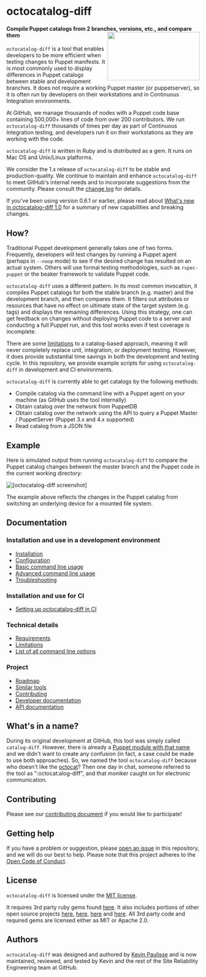 # octocatalog-diff

#### Compile Puppet catalogs from 2 branches, versions, etc., and compare them <img src="/doc/images/octocatolog-diff-logo.png" align="right" height=126 width=240>

`octocatalog-diff` is a tool that enables developers to be more efficient when testing changes to Puppet manifests. It is most commonly used to display differences in Puppet catalogs between stable and development branches. It does not require a working Puppet master (or puppetserver), so it is often run by developers on their workstations and in Continuous Integration environments.

At GitHub, we manage thousands of nodes with a Puppet code base containing 500,000+ lines of code from over 200 contributors. We run `octocatalog-diff` thousands of times per day as part of Continuous Integration testing, and developers run it on their workstations as they are working with the code.

`octocatalog-diff` is written in Ruby and is distributed as a gem. It runs on Mac OS and Unix/Linux platforms.

We consider the 1.x release of `octocatalog-diff` to be stable and production-quality. We continue to maintain and enhance `octocatalog-diff` to meet GitHub's internal needs and to incorporate suggestions from the community. Please consult the [change log](/doc/CHANGELOG.md) for details.

If you've been using version 0.6.1 or earlier, please read about [What's new in octocatalog-diff 1.0](/doc/versions/v1.md) for a summary of new capabilities and breaking changes.

## How?

Traditional Puppet development generally takes one of two forms. Frequently, developers will test changes by running a Puppet agent (perhaps in `--noop` mode) to see if the desired change has resulted on an actual system. Others will use formal testing methodologies, such as `rspec-puppet` or the beaker framework to validate Puppet code.

`octocatalog-diff` uses a different pattern. In its most common invocation, it compiles Puppet catalogs for both the stable branch (e.g. master) and the development branch, and then compares them. It filters out attributes or resources that have no effect on ultimate state of the target system (e.g. tags) and displays the remaining differences. Using this strategy, one can get feedback on changes without deploying Puppet code to a server and conducting a full Puppet run, and this tool works even if test coverage is incomplete.

There are some [limitations](doc/limitations.md) to a catalog-based approach, meaning it will never completely replace unit, integration, or deployment testing. However, it does provide substantial time savings in both the development and testing cycle. In this repository, we provide example scripts for using `octocatalog-diff` in development and CI environments.

`octocatalog-diff` is currently able to get catalogs by the following methods:
- Compile catalog via the command line with a Puppet agent on your machine (as GitHub uses the tool internally)
- Obtain catalog over the network from PuppetDB
- Obtain catalog over the network using the API to query a Puppet Master / PuppetServer (Puppet 3.x and 4.x supported)
- Read catalog from a JSON file

## Example

Here is simulated output from running `octocatalog-diff` to compare the Puppet catalog changes between the master branch and the Puppet code in the current working directory:

<img src="doc/images/screenshot1.png" alt="[octocatalog-diff screenshot]">

The example above reflects the changes in the Puppet catalog from switching an underlying device for a mounted file system.

## Documentation

### Installation and use in a development environment

- [Installation](/doc/installation.md)
- [Configuration](/doc/configuration.md)
- [Basic command line usage](/doc/basic.md)
- [Advanced command line usage](/doc/advanced.md)
- [Troubleshooting](/doc/troubleshooting.md)

### Installation and use for CI

- [Setting up octocatalog-diff in CI](/doc/advanced-ci.md)

### Technical details

- [Requirements](/doc/requirements.md)
- [Limitations](/doc/limitations.md)
- [List of all command line options](/doc/optionsref.md)

### Project

- [Roadmap](/doc/roadmap.md)
- [Similar tools](/doc/similar.md)
- [Contributing](/.github/CONTRIBUTING.md)
- [Developer documentation](/doc/dev)
- [API documentation](/doc/dev/api.md)

## What's in a name?

During its original development at GitHub, this tool was simply called `catalog-diff`. However, there is already a [Puppet module with that name](https://forge.puppet.com/zack/catalog_diff) and we didn't want to create any confusion (in fact, a case could be made to use both approaches). So, we named the tool `octocatalog-diff` because who doesn't like the [octocat](https://octodex.github.com/)? Then one day in chat, someone referred to the tool as ":octocat:alog-diff", and that moniker caught on for electronic communication.

## Contributing

Please see our [contributing document](/.github/CONTRIBUTING.md) if you would like to participate!

## Getting help

If you have a problem or suggestion, please [open an issue](https://github.com/github/octocatalog-diff/issues/new) in this repository, and we will do our best to help. Please note that this project adheres to the [Open Code of Conduct](http://todogroup.org/opencodeofconduct/#GitHub%20Octocatalog-Diff/opensource@github.com).

## License

`octocatalog-diff` is licensed under the [MIT license](LICENSE).

It requires 3rd party ruby gems found [here](/vendor/cache). It also includes portions of other open source projects [here](/lib/octocatalog-diff/external/pson), [here](/spec/octocatalog-diff/fixtures/repos/default/modules/stdlib), [here](/spec/octocatalog-diff/support/httparty) and [here](/spec/octocatalog-diff/tests/external/pson). All 3rd party code and required gems are licensed either as MIT or Apache 2.0.

## Authors

`octocatalog-diff` was designed and authored by [Kevin Paulisse](https://github.com/kpaulisse) and is now maintained, reviewed, and tested by Kevin and the rest of the Site Reliability Engineering team at GitHub.
